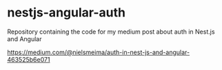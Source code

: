 # nestjs-angular-auth
Repository containing the code for my medium post about auth in Nest.js and Angular

https://medium.com/@nielsmeima/auth-in-nest-js-and-angular-463525b6e071
